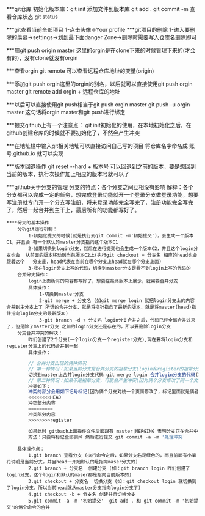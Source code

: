 ***git仓库
    初始化版本库：git init
    添加文件到版本库 git add .
                    git commit -m
    查看仓库状态  git status
     
***git查看当前全部项目
    1-点击头像->Your profile
***git项目的删除
    1-进入要删除的羡慕->settings->划到最下面danger Zone->删除时需要写入仓库名删除即可

***用git push origin master 这里的orgin是在clone下来的时候管理下来的(才会有的)，没有clone就没有orgin

***查看orgin
    git remote 可以查看远程仓库地址的变量(origin)

***添加git push orgin这里的orgin的别名，以后就可以直接使用git push orgin master
    git remote add orgin + 远程仓库的地址

***以后可以直接使用git push相当于git push orgin master
    git push -u orgin master 这句话将orgin master和git push进行绑定

***提交github上有一个注意点：
    git init初始化的使用，在本地初始化之后，在github创建仓库的时候就不要初始化了，不然会产生冲突


***在地址栏中输入git相关地址可以直接访问自己写的项目
    将仓库名字命名成 账号.github.io  就可以实现

***版本回退操作
    git reset --hard + 版本号    可以回退到之前的版本，要是想回到当前的版本，执行次操作加上相应的版本号就可以了


***github关于分支的管理
    分支的特点：各个分支之间互相没有影响
        解释：各个分支都可以完成一定的任务，想完成登录功能就开一个登录分支做登录功能，想要写注册就专门开一个分支写注册，将来登录功能完全写完了，注册功能完全写完了，然后一起合并到主干上，最后所有的功能都写好了。

    ****分支的基本操作
        分析git运行机制：
            1-初始化提交的时候(就是执行到git commit -m'初始提交')，会生成一个版本C1，并且会 有一个默认的master分支指向这个版本C1
            2-如果切换到login分支，然后在进行提交也会生成一个版本C2，并且这个login分支也会  从前面的版本移动到当前版本C2上(执行git checkout + 分支名 相应的head也会跟着这个   分支走，head代表在当前在哪个分支上head就在哪个分支上面)
            3-我在login分支上写的代码，切换到master分支是看不到login上写的代码的
        合并分支操作：
            login上面所有的内容都写好了，想要在最终版本上展示，就需要合并分支
            具体操作：
                1-切换到master分支
                2-git merge + 分支名 (如git merge login 就把login分支上的内容合并到主分支上了 所谓的合并分支，就是将指针指向了最新的版本，就是将master(head)指针指向login分支的最新版本)
                3-git branch -d + 分支名 login分支合并之后，代码已经全部合并过来了，但是除了master分支 之前的login分支还是存在的，所以要删除login分支
        分支合并冲突的解决：
            咋们创建了2个分支(一个login分支一个register分支),现在要将login分支和register分支上的代码合并到一起
            具体操作：
```js   
        // 合并分支出现的俩种情况
        // 第一种情况：如果当前分支是合并分支的祖辈分支(login和register的祖辈分支就是master)，会直接进行快速合并
        切换到master上合并login分支代码 git merge login 合并login分支的代码(实质上是master指针指向login对应的最新版本，此时master分支和未合并的register分支就不是祖辈分支关系了，所以是接下来的第二种情况)
        // 第二种情况：如果不是祖辈分支，可能会产生冲突(因为俩个分支修改了同一个文件)
        冲突如下：
        冲突的部分会用如下记号标记(因为俩个分支对统一个页面修改了，标记里面就是俩者修改同一个页面的不同部分)：
        <<<<<<<<HEAD
        冲突部分内容
        =========
        冲突部分内容
        >>>>>>>>register

        如果此时 gitbach上面操作文件后面跟有 master|MERGING 表明分支正在合并中，只要进行接下来的操作即可
        方法：只要将标记全部删掉 然后进行提交 git commit -a -m '处理冲突' 


```
        具体操作点：
            1.git branch 查看分支 (执行命令之后，如果分支名是绿色的，而且前面有小菊花说明是当前分支，并且head一开始默认的是指向maser分支的)
            2.git branch + 分支名  创建分支 (如：git branch login 咋们创建了login分支，这个login和默认的maser都是指向当前版本的)
            3.git checkout + 分支名  切换分支 (如：git checkout login 就切换到了login分支，所以当前head就从master分支指向login分支了)
            4.git checkout -b + 分支名 创建并且切换分支
            5.git commit -a -m '初始提交'  git add . 和 git commit -m '初始提交'的俩个命令的合并


    